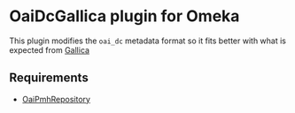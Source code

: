 # OaiDcGallica plugin for Omeka

This plugin modifies the `oai_dc` metadata format so it fits better with what is
expected from [Gallica]

## Requirements

- [OaiPmhRepository]

[Gallica]: http://gallica.bnf.fr
[OaiPmhRepository]: https://github.com/zerocrates/OaiPmhRepository

